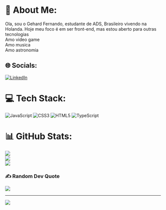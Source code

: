 # 💫 About Me:
Ola, sou o Gehard Fernando, estudante de ADS, Brasileiro vivendo na Holanda. Hoje meu foco é em ser front-end, mas estou aberto para outras tecnologias<br>Amo video game<br>Amo musica<br>Amo astronomia<br>


## 🌐 Socials:
[![LinkedIn](https://img.shields.io/badge/LinkedIn-%230077B5.svg?logo=linkedin&logoColor=white)](https://linkedin.com/in/gehard-fernando-ramos-oliveira-4baa8986/) 

# 💻 Tech Stack:
![JavaScript](https://img.shields.io/badge/javascript-%23323330.svg?style=flat-square&logo=javascript&logoColor=%23F7DF1E) ![CSS3](https://img.shields.io/badge/css3-%231572B6.svg?style=flat-square&logo=css3&logoColor=white) ![HTML5](https://img.shields.io/badge/html5-%23E34F26.svg?style=flat-square&logo=html5&logoColor=white) ![TypeScript](https://img.shields.io/badge/typescript-%23007ACC.svg?style=flat-square&logo=typescript&logoColor=white)
# 📊 GitHub Stats:
![](https://github-readme-stats.vercel.app/api?username=GehardFernando&theme=vue-dark&hide_border=true&include_all_commits=true&count_private=false)<br/>
![](https://github-readme-streak-stats.herokuapp.com/?user=GehardFernando&theme=vue-dark&hide_border=true)<br/>
![](https://github-readme-stats.vercel.app/api/top-langs/?username=GehardFernando&theme=vue-dark&hide_border=true&include_all_commits=true&count_private=false&layout=compact)

### ✍️ Random Dev Quote
![](https://quotes-github-readme.vercel.app/api?type=horizontal&theme=radical)

---
[![](https://visitcount.itsvg.in/api?id=GehardFernando&icon=0&color=0)](https://visitcount.itsvg.in)
